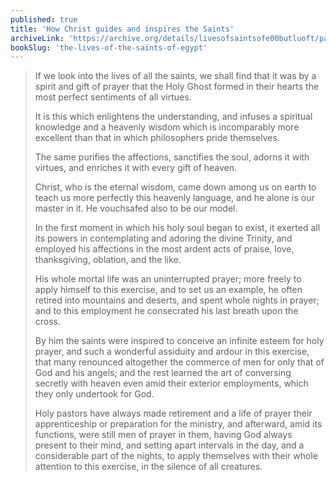 ```yaml
---
published: true
title: 'How Christ guides and inspires the Saints'
archiveLink: 'https://archive.org/details/livesofsaintsofe00butluoft/page/177?view=theater'
bookSlug: 'the-lives-of-the-saints-of-egypt'
---
```


> If we look into the lives of all the saints, we shall find that it was by a spirit and gift of prayer that the Holy Ghost formed in their hearts the most perfect sentiments of all virtues.
>
> It is this which enlightens the understanding, and infuses a spiritual knowledge and a heavenly wisdom which is incomparably more excellent than that in which philosophers pride themselves.
>
> The same purifies the affections, sanctifies the soul, adorns it with virtues, and enriches it with every gift of heaven.
>
> Christ, who is the eternal wisdom, came down among us on earth to teach us more perfectly this heavenly language, and he alone is our master in it. He vouchsafed also to be our model.
>
> In the first moment in which his holy soul began to exist, it exerted all its powers in contemplating and adoring the divine Trinity, and employed his affections in the most ardent acts of praise, love, thanksgiving, oblation, and the like.
>
> His whole mortal life was an uninterrupted prayer; more freely to apply himself to this exercise, and to set us an example, he often retired into mountains and deserts, and spent whole nights in prayer; and to this employment he consecrated his last breath upon the cross.
>
> By him the saints were inspired to conceive an infinite esteem for holy prayer, and such a wonderful assiduity and ardour in this exercise, that many renounced altogether the commerce of men for only that of God and his angels; and the rest learned the art of conversing secretly with heaven even amid their exterior employments, which they only undertook for God.
>
> Holy pastors have always made retirement and a life of prayer their apprenticeship or preparation for the ministry, and afterward, amid its functions, were still men of prayer in them, having God always present to their mind, and setting apart intervals in the day, and a considerable part of the nights, to apply themselves with their whole attention to this exercise, in the silence of all creatures.
